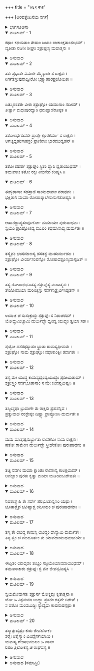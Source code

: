 +++
title = "०६९ वधः"

+++
[ಅರವತ್ತೆಂಟನೆಯ ಸರ್ಗ]



<details><summary>ಭಾಗಸೂಚನಾ</summary>

ಲವಣಾಸುರನು ಆಹಾರಕ್ಕಾಗಿ ನಗರದಿಂದ ಹೊರಟುದು, ಶತ್ರುಘ್ನನು ಮಧುಪುರಿಯ ದ್ವಾರದಲ್ಲಿ ಯುದ್ಧಸನ್ನದ್ಧನಾಗಿ ನಿಂತಿರುವುದು, ಲವಣನೊಂದಿಗೆ ರೋಷಪೂರ್ಣ ಮಾತು
</details>

<details open><summary>ಮೂಲಮ್ - 1</summary>

ಕಥಾಂ ಕಥಯತಾಂ ತೇಷಾಂ ಜಯಂ ಚಾಕಾಂಕ್ಷತಾಂಶುಭಮ್ ।  
ವ್ಯತೀತಾ ರಜನೀ ಶೀಘ್ರಂ ಶತ್ರುಘ್ನಸ್ಯ ಮಹಾತ್ಮನಃ ॥
</details>

<details><summary>ಅನುವಾದ</summary>

ಹೀಗೆ ಕಥೆ ಹೇಳುತ್ತಾ, ಶುಭ ವಿಜಯದ ಆಕಾಂಕ್ಷೆ ಮಾಡುತ್ತಿರುವ ಆ ಮುನಿಗಳ ಮಾತನ್ನು ಕೇಳುತ್ತಾ - ಕೇಳುತ್ತಾ ಮಹಾತ್ಮಾ ಶತ್ರುಘ್ನನ ಆ ರಾತ್ರೆ ಕಳೆದು ಹೋಯಿತು.॥1॥
</details>

<details open><summary>ಮೂಲಮ್ - 2</summary>

ತತಃ ಪ್ರಭಾತೇ ವಿಮಲೇ ತಸ್ಮಿನ್ಕಾಲೇ ಸ ರಾಕ್ಷಸಃ ।  
ನಿರ್ಗತಸ್ತುಪುರಾದ್ವೀರೋ ಭಕ್ಷ್ಯಾಹಾರಪ್ರಚೋದಿತಃ ॥
</details>

<details><summary>ಅನುವಾದ</summary>

ಅನಂತರ ನಿರ್ಮಲ ಪ್ರಭಾತವಾದಾಗ ಭಕ್ಷ್ಯ ಪದಾರ್ಥ ಹಾಗೂ ಭೋಜನದ ಸಂಗ್ರಹದ ಇಚ್ಛೆಯಿಂದ ಪ್ರೇರಿತನಾಗಿ ಆ ವೀರ ರಾಕ್ಷಸನು ತನ್ನ ನಗರದಿಂದ ಹೊರಗೆ ಹೊರಟನು.॥2॥
</details>

<details open><summary>ಮೂಲಮ್ - 3</summary>

ಏತಸ್ಮಿನಂತರೇ ವೀರಃ ಶತ್ರುಘ್ನೋ ಯಮುನಾಂ ನದೀಮ್ ।  
ತೀರ್ತ್ವಾ ಮಧುಪುರದ್ವಾರಿ ಧನುಷ್ಪಾಣಿರತಿಷ್ಠತ ॥
</details>

<details><summary>ಅನುವಾದ</summary>

ಅಷ್ಟರಲ್ಲಿ ವೀರ ಶತ್ರುಘ್ನನು ನದಿಯನ್ನು ದಾಟಿ ಧನುರ್ಬಾಣಗಳನ್ನು ಧರಿಸಿ ಮಧುಪುರಿಯ ದ್ವಾರದಲ್ಲಿ ನಿಂತು ಕೊಂಡನು.॥3॥
</details>

<details open><summary>ಮೂಲಮ್ - 4</summary>

ತತೋಽರ್ಧದಿವಸೇ ಪ್ರಾಪ್ತೇ ಕ್ರೂರಕರ್ಮಾ ಸ ರಾಕ್ಷಸಃ ।  
ಆಗಚ್ಛದ್ಬಹುಸಾಹಸ್ರಂ ಪ್ರಾಣಿನಾಂ ಭಾರಮುದ್ವಹನ್ ॥
</details>

<details><summary>ಅನುವಾದ</summary>

ಅನಂತರ ಮಧ್ಯಾಹ್ನವಾದಾಗ ಆ ಕ್ರೂರಕರ್ಮಾ ರಾಕ್ಷಸನು ಸಾವಿರಾರು ಪ್ರಾಣಿಗಳ ಹೊರೆಯನ್ನೆತ್ತಿಕೊಂಡು ಅಲ್ಲಿಗೆ ಬಂದನು.॥4॥
</details>

<details open><summary>ಮೂಲಮ್ - 5</summary>

ತತೋ ದದರ್ಶ ಶತ್ರುಘ್ನಂ ಸ್ಥಿತಂ ದ್ವಾರಿ ಧೃತಾಯುಧಮ್ ।  
ತಮುವಾಚ ತತೋ ರಕ್ಷಃ ಕಿಮನೇನ ಕರಿಷ್ಯಸಿ ॥
</details>

<details open><summary>ಮೂಲಮ್ - 6</summary>

ಈದೃಶಾನಾಂ ಸಹಸ್ರಾಣಿ ಸಾಯುಧಾನಾಂ ನರಾಧಮ ।  
ಭಕ್ಷಿತಾನಿ ಮಯಾ ರೋಷಾತ್ಕಾಲೇನಾನುಗತೋಹ್ಯಸಿ ॥
</details>

<details><summary>ಅನುವಾದ</summary>

ಆಗ ಅವನು ಅಸ್ತ್ರ-ಶಸ್ತ್ರಗಳನ್ನು ಧರಿಸಿದ ಶತ್ರುಘ್ನನನ್ನು ನೋಡಿದನು. ನೋಡಿ ರಾಕ್ಷಸನು ಹೇಳಿದನು - ನರಾಧಮ! ಈ ಆಯುಧಗಳಿಂದ ನೀನು ನನಗೇನು ಮಾಡಬಲ್ಲೆ? ನಿನ್ನಂತಹ ಸಾವಿರಾರು ಅಸ್ತ್ರ-ಶಸ್ತ್ರಧಾರೀ ಮನುಷ್ಯರನ್ನು ನಾನು ರೋಷದಿಂದ ತಿಂದುಬಿಟ್ಟಿರುವೆನು. ಕಾಲನು ನಿನ್ನ ತಲೆಯ ಮೇಲೆ ಕುಣಿಯುತ್ತಾ ಇದೆ ಎಂದು ಅನಿಸುತ್ತದೆ.॥5-6॥
</details>

<details open><summary>ಮೂಲಮ್ - 7</summary>

ಆಹಾರಶ್ಚಾಪ್ಯಸಂಪೂರ್ಣೋ ಮಮಾಯಂ ಪುರುಷಾಧಮ ।  
ಸ್ವಯಂ ಪ್ರವಿಷ್ಟೋಽದ್ಯ ಮುಖಂ ಕಥಮಾಸಾದ್ಯ ದುರ್ಮತೇ ॥
</details>

<details><summary>ಅನುವಾದ</summary>

ಪುರುಷಾಧಮನೇ! ಇಂದಿನ ನನ್ನ ಆಹಾರ ಪೂರ್ಣವಾಗಲಿಲ್ಲ. ದುರ್ಮತೇ! ನೀನು ಸ್ವತಃ ನನ್ನ ಬಾಯಿಗೆ ಹೇಗೆ ಬಂದು ಬಿದ್ದೆ.॥7॥
</details>

<details open><summary>ಮೂಲಮ್ - 8</summary>

ತಸ್ಯೈವಂ ಭಾಷಮಾಣಸ್ಯ ಹಸತಶ್ಚ ಮುಹುರ್ಮುಹುಃ ।  
ಶತ್ರುಘ್ನೋ ವೀರ್ಯಸಂಪನ್ನೋ ರೋಷಾದಶ್ರೂಣ್ಯವಾಸೃಜತ್ ॥
</details>

<details><summary>ಅನುವಾದ</summary>

ಆ ರಾಕ್ಷಸ ಹೀಗೆ ಮಾತನಾಡುತ್ತಾ ಪದೇ-ಪದೇ ನಗುತ್ತಿದ್ದನು. ಇದನ್ನು ನೋಡಿ ಪರಾಕ್ರಮಿ ಶತ್ರುಘ್ನನ ಕಣ್ಣುಗಳು ರೋಷಗೊಂಡು ನೀರೂರಿದವು.॥8॥
</details>

<details open><summary>ಮೂಲಮ್ - 9</summary>

ತಸ್ಯ ರೋಷಾಭಿಭೂತಸ್ಯ ಶತ್ರುಘ್ನಸ್ಯ ಮಹಾತ್ಮನಃ ।  
ತೇಜೋಮಯಾ ಮರೀಚ್ಯಸ್ತು ಸರ್ವಗಾತ್ರೈರ್ವಿನಿಷ್ಪತನ್ ॥
</details>

<details><summary>ಅನುವಾದ</summary>

ರೋಷಗೊಂಡ ಮಹಾತ್ಮಾ ಶತ್ರುಘ್ನನ ಸರ್ವಾಂಗದಿಂದ ತೇಜೋಮಯ ಕಿರಣಗಳನ್ನು ಚಿಮ್ಮಿದವು.॥9॥
</details>

<details open><summary>ಮೂಲಮ್ - 10</summary>

ಉವಾಚ ಚ ಸುಸಂಕ್ರುದ್ಧಃ ಶತ್ರುಘ್ನಃ ಸ ನಿಶಾಚರಮ್ ।  
ಯೋದ್ಧುಮಿಚ್ಛಾಮಿ ದುರ್ಬುದ್ಧೇ ದ್ವಂದ್ವ ಯುದ್ಧಂ ತ್ವಯಾ ಸಹ ॥
</details>

<details><summary>ಅನುವಾದ</summary>

ಆಗ ಅತ್ಯಂತ ಕುಪಿತನಾದ ಶತ್ರುಘ್ನನು ಆ ನಿಶಾಚರನಲ್ಲಿ ಹೇಳಿದನು- ದುರ್ಬುದ್ಧೇ! ನಾನು ನಿನ್ನೊಂದಿಗೆ ದ್ವಂದ್ವಯುದ್ಧ ಮಾಡಲು ಬಯಸುತ್ತೇನೆ.॥10॥
</details>

<details open><summary>ಮೂಲಮ್ - 11</summary>

ಪುತ್ರೋ ದಶರಥಸ್ಯಾಹಂ ಭ್ರಾತಾ ರಾಮಸ್ಯಧೀಮತಃ ।  
ಶತ್ರುಘ್ನೋ ನಾಮ ಶತ್ರುಘ್ನೋ ವಧಾಕಾಂಕ್ಷೀ ತವಾಗತಃ ॥
</details>

<details><summary>ಅನುವಾದ</summary>

ನಾನು ಮಹಾರಾಜಾ ದಶರಥನ ಪುತ್ರ  ಹಾಗೂ ಪರಮ ಬುದ್ಧಿವಂತ ರಾಜಾ ಶ್ರೀರಾಮನ ತಮ್ಮನಾಗಿದ್ದೇನೆ. ನನ್ನ ಹೆಸರು ಶತ್ರುಘ್ನನೆಂದಿದ್ದು, ಕರ್ಮದಿಂದಲೂ ಶತ್ರುಘ್ನ (ಶತ್ರುಗಳನ್ನು ಸಂಹರಿಸುವ)ನೇ ಆಗಿದ್ದೇನೆ. ಈಗ ನಿನ್ನನ್ನು ವಧಿಸಲು ಇಲ್ಲಿಗೆ ಬಂದಿರುವೆನು.॥11॥
</details>

<details open><summary>ಮೂಲಮ್ - 12</summary>

ತಸ್ಯ ಮೇ ಯುದ್ಧ ಕಾಮಸ್ಯದ್ವಂದ್ವಯುದ್ಧಂ ಪ್ರದೀಯತಾಮ್ ।  
ಶತ್ರುಸ್ತ್ವಂ ಸರ್ವಭೂತಾನಾಂ ನ ಮೇ ಜೀವನ್ಗಮಿಷ್ಯಸಿ ॥
</details>

<details><summary>ಅನುವಾದ</summary>

ನಾನು ಯುದ್ಧ ಮಾಡಲು ಬಯಸುತ್ತೇನೆ, ಅದಕ್ಕಾಗಿ ನೀನು ನನಗೆ ದ್ವಂದ್ವಯುದ್ಧದ ಅವಕಾಶಕೊಡು. ನೀನು ಸಮಸ್ತ ಪ್ರಾಣಿಗಳ ಶತ್ರು ಆಗಿರುವೆ; ಅದಕ್ಕಾಗಿ ಈಗ ನನ್ನ ಕೈಯಿಂದ ಬದುಕಿಹೋಗಲಾರೆ.॥12॥
</details>

<details open><summary>ಮೂಲಮ್ - 13</summary>

ತಸ್ಮಿಂಸ್ತಥಾ ಬ್ರುವಾಣೇ ತು ರಾಕ್ಷಸಃ ಪ್ರಹಸನ್ನಿವ ।  
ಪ್ರತ್ಯುವಾಚ ನರಶ್ರೇಷ್ಠಂ ದಿಷ್ಟ್ಯಾ ಪ್ರಾಪ್ತೋಽಸಿ ದುರ್ಮತೇ ॥
</details>

<details><summary>ಅನುವಾದ</summary>

ಅವನು ಹೀಗೆ ಹೇಳಿದಾಗ ಆ ರಾಕ್ಷಸನು ನರಶ್ರೇಷ್ಠ ಶತ್ರುಘ್ನನಲ್ಲಿ ನಗುತ್ತಾ ಹೇಳಿದನು - ದುರ್ಮತೇ! ಇಂದು ನೀನು ಸ್ವತಃ ನನಗೆ ದೊರಕಿದುದು ಸೌಭಾಗ್ಯದ ಮಾತಾಗಿದೆ.॥13॥
</details>

<details open><summary>ಮೂಲಮ್ - 14</summary>

ಮಮ ಮಾತೃಷ್ವಸುರ್ಭ್ರಾತಾ ರಾವಣೋ ನಾಮ ರಾಕ್ಷಸಃ ।  
ಹತೋ ರಾಮೇಣ ದುರ್ಬುದ್ಧೇ ಸ್ತ್ರೀಹೇತೋಃ ಪುರುಷಾಧಮ ॥
</details>

<details><summary>ಅನುವಾದ</summary>

ನೀಚ ಬುದ್ಧಿಯುಳ್ಳ ನರಾಧಮ! ರಾವಣನೆಂಬ ರಾಕ್ಷಸನು ನನ್ನ ಚಿಕ್ಕಮ್ಮ ಶೂರ್ಪಣಖಿಯ ಅಣ್ಣನಾಗಿದ್ದನು. ಅವನನ್ನು ನಿನ್ನ ಅಣ್ಣ ಒಂದು ಸ್ತ್ರೀಗಾಗಿ ಸಂಹಾರ ಮಾಡಿದನು.॥14॥
</details>

<details open><summary>ಮೂಲಮ್ - 15</summary>

ತಚ್ಛ ಸರ್ವಂ ಮಯಾ ಕ್ಷಾಂತಂ ರಾವಣಸ್ಯ ಕುಲಕ್ಷಯಮ್ ।  
ಅವಜ್ಞಾಂ ಪುರತಃ ಕೃತ್ವಾ ಮಯಾ ಯೂಯಂವಿಶೇಷತಃ ॥
</details>

<details><summary>ಅನುವಾದ</summary>

ಇಷ್ಟೇ ಅಲ್ಲ, ಅವನು ರಾವಣನ ಕುಲವನ್ನು ಸಂಹರಿಸಿದರೂ, ನಾನು ಅದೆಲ್ಲವನ್ನು ಸಹಿಸಿದೆ. ನಿಮ್ಮಿಂದಾಗಿದ ಅವಹೇಳನವನ್ನು ಎದುರಿಗಿಟ್ಟು-ಪ್ರತ್ಯಕ್ಷ ನೋಡಿಯೂ ನಿಮ್ಮನ್ನು ವಿಶೇಷವಾಗಿ ಕ್ಷಮಿಸಿದೆ.॥15॥
</details>

<details open><summary>ಮೂಲಮ್ - 16</summary>

ನಿಹತಾಶ್ಚ ಹಿ ತೇ ಸರ್ವೇ ಪರಿಭೂತಾಸ್ತೃಣಂ ಯಥಾ ।  
ಭೂತಾಶ್ಚೈವ ಭವಿಷ್ಯಾಶ್ಚ ಯೂಯಂ ಚ ಪುರುಷಾಧಮಾಃ ॥
</details>

<details><summary>ಅನುವಾದ</summary>

ಭೂತಳದಲ್ಲಿ ನನ್ನನ್ನು ಎದುರಿಸಲು ಬಂದ ನರಾಧಮರೆಲ್ಲರನ್ನು ನಾನು ಹುಲ್ಲುಕಡ್ಡಿಯಂತೆ ತಿಳಿದು ತಿರಸ್ಕರಿಸಿ ಕೊಂದು ಹಾಕಿರುವೆ. ಭವಿಷ್ಯದಲ್ಲಿ ಬರುವವರಿಗೂ ಇದೇ ಸ್ಥಿತಿಯಾಗುವುದು ಹಾಗೂ ವರ್ತಮಾನ ಕಾಲದಲ್ಲಿ ನಿನ್ನಂತಹ ನರಾಧಮನೂ ನನ್ನ ಕೈಯಿಂದ ಸತ್ತನೆಂದೇ ತಿಳಿ.॥16॥
</details>

<details open><summary>ಮೂಲಮ್ - 17</summary>

ತಸ್ಯ ತೇ ಯುದ್ಧ ಕಾಮಸ್ಯ ಯುದ್ಧಂ ದಾಸ್ಯಾಮಿ ದುರ್ಮತೇ ।  
ತಿಷ್ಠ ತ್ವಂ ಚ ಮುಹೂರ್ತಂ ತು ಯಾವದಾಯುಧಮಾನಯೇ ॥
</details>

<details><summary>ಅನುವಾದ</summary>

ದುರ್ಮತೇ! ನಿನಗೆ ಯುದ್ಧದ ಇಚ್ಛೆ ಇದೆಯಲ್ಲ? ನಾನು ಈಗಲೇ ನಿನಗೆ ಯುದ್ಧದ ಅವಕಾಶ ಕೊಡುವೆನು. ನೀನು ಎರಡು ಗಳಿಗೆ ಸೈರಿಸು. ಅಷ್ಟರೊಳಗೆ ನಾನು ನನ್ನ ಅಸ್ತ್ರ ತೆಗೆದುಕೊಂಡು ಬರುವೆ.॥17॥
</details>

<details open><summary>ಮೂಲಮ್ - 18</summary>

ಈಪ್ಸಿತಂ ಯಾದೃಶಂ ತುಭ್ಯಂ ಸಜ್ಜಯೇಯಾವದಾಯುಧಮ್ ।  
ತಮುವಾಚಾಶು ಶತ್ರುಘ್ನಃ ಕ್ವ ಮೇ ಜೀವನ್ಗಮಿಷ್ಯಸಿ ॥
</details>

<details><summary>ಅನುವಾದ</summary>

ನಿನ್ನ ವಧೆಗಾಗಿ ಎಂತಹ ಅಸ್ತ್ರ ಇರಬೇಕೋ ಅಂತಹ ಅಸ್ತ್ರವನ್ನು ಮೊದಲೇ ಸುಸಜ್ಜಿತಗೊಳಿಸಿಕೊಳ್ಳುವೆನು. ಮತ್ತೆ ಯುದ್ಧದ ಅವಕಾಶ ಕೊಡುವೆನು. ಇದನ್ನು ಕೇಳಿ ಶತ್ರುಘ್ನನು ಕೂಡಲೇ ಹೇಳಿದನು - ಈಗ ನೀನು ನನ್ನ ಕೈಯಿಂದ ಬದುಕಿ ಎಲ್ಲಿಗೆ ಹೋಗುವೆ.॥18॥
</details>

<details open><summary>ಮೂಲಮ್ - 19</summary>

ಸ್ವಯಮೇವಾಗತಃ ಶತ್ರುರ್ನ ಮೋಕ್ತವ್ಯಃ ಕೃತಾತ್ಮನಾ ॥  
ಯೋ ಹಿ ವಿಕ್ಲವಯಾ ಬುದ್ಧ್ಯಾ ಪ್ರಸರಂ ಶತ್ರವೇ ದಿಶೇತ್ ।  
ಸ ಹತೋ ಮಂದಬುದ್ಧಿಃ ಸ್ಯಾದ್ಯಥಾ ಕಾಪುರುಷಸ್ತಥಾ ॥
</details>

<details><summary>ಅನುವಾದ</summary>

ಯಾರೇ ಬುದ್ಧಿವಂತ ಪುರುಷನು ತನ್ನ ಎದುರಿಗೆ ಬಂದ ಶತ್ರುವನ್ನು ಬಿಡಬಾರದು. ಗಾಬರಿಗೊಂಡ ಬುದ್ಧಿಯಿಂದ ಶತ್ರುವನ್ನು ಹೋಗಲು ಬಿಟ್ಟರೆ ಅವನು ಮಂದಬುದ್ಧಿ ಹೇಡಿಯಂತೆ ಸತ್ತುಹೋಗುವನು.॥19॥
</details>

<details open><summary>ಮೂಲಮ್ - 20</summary>

ತಸ್ಮಾತ್ಸುದೃಷ್ಟಂ ಕುರು ಜೀವಲೋಕಂ  
ಶರೈಃ ಶಿತೈಸ್ತ್ವಾಂ ವಿವಿಧೈರ್ನಯಾಮಿ ।  
ಯಮಸ್ಯ ಗೇಹಾಭಿಮುಖಂ ಹಿ ಪಾಪಂ  
ರಿಪುಂ ತ್ರಿಲೋಕಸ್ಯ ಚ ರಾಘವಸ್ಯ ॥
</details>

<details><summary>ಅನುವಾದ</summary>

ಆದ್ದರಿಂದ ರಾಕ್ಷಸನೇ ! ಈಗ ನೀನು ಈ ಜೀವ ಜಗತ್ತನ್ನು ಚೆನ್ನಾಗಿ ನೋಡಿಕೋ. ನಾನಾ ಪ್ರಕಾರದ ಹರಿತ ಬಾಣಗಳಿಂದ ಪಾಪಿಯಾದ ನಿನ್ನನ್ನು ಈಗಲೇ ಯಮಸದನಕ್ಕೆ ಕಳಿಸುವೆನು; ಏಕೆಂದರೆ ನೀನು ಮೂರುಲೋಕಗಳ ಹಾಗೂ ಶ್ರೀರಘು ನಾಥನ ಶತ್ರು ಆಗಿರುವೆ.॥20॥
</details>

<details><summary>ಅನುವಾದ (ಸಮಾಪ್ತಿಃ)</summary>

ಶ್ರೀವಾಲ್ಮೀಕಿ ವಿರಚಿತ ಆರ್ಷರಾಮಾಯಣ ಆದಿಕಾವ್ಯದ ಉತ್ತರ ಕಾಂಡದಲ್ಲಿ ಅರವತ್ತೆಂಟನೆಯ ಸರ್ಗ ಪೂರ್ಣವಾಯಿತು. ॥68॥
</details>
